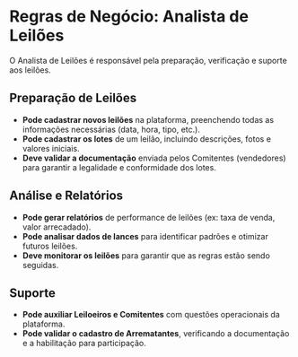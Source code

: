 # Regras de Negócio: Analista de Leilões

O Analista de Leilões é responsável pela preparação, verificação e suporte aos leilões.

## Preparação de Leilões
- **Pode cadastrar novos leilões** na plataforma, preenchendo todas as informações necessárias (data, hora, tipo, etc.).
- **Pode cadastrar os lotes** de um leilão, incluindo descrições, fotos e valores iniciais.
- **Deve validar a documentação** enviada pelos Comitentes (vendedores) para garantir a legalidade e conformidade dos lotes.

## Análise e Relatórios
- **Pode gerar relatórios** de performance de leilões (ex: taxa de venda, valor arrecadado).
- **Pode analisar dados de lances** para identificar padrões e otimizar futuros leilões.
- **Deve monitorar os leilões** para garantir que as regras estão sendo seguidas.

## Suporte
- **Pode auxiliar Leiloeiros e Comitentes** com questões operacionais da plataforma.
- **Pode validar o cadastro de Arrematantes**, verificando a documentação e a habilitação para participação.
